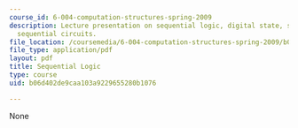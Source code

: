 ```yaml
---
course_id: 6-004-computation-structures-spring-2009
description: Lecture presentation on sequential logic, digital state, storage, and
  sequential circuits.
file_location: /coursemedia/6-004-computation-structures-spring-2009/b06d402de9caa103a9229655280b1076_MIT6_004s09_lec05.pdf
file_type: application/pdf
layout: pdf
title: Sequential Logic
type: course
uid: b06d402de9caa103a9229655280b1076

---
```

None